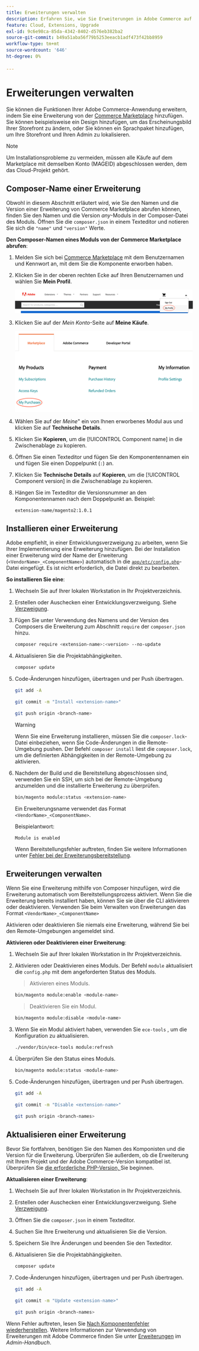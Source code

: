 ```yaml
---
title: Erweiterungen verwalten
description: Erfahren Sie, wie Sie Erweiterungen in Adobe Commerce auf der Cloud-Infrastruktur installieren und verwalten.
feature: Cloud, Extensions, Upgrade
exl-id: 9c6e98ca-85da-4342-8402-d576eb382ba2
source-git-commit: b49a51aba56f79b5253eeacb1adf473f42bb8959
workflow-type: tm+mt
source-wordcount: '646'
ht-degree: 0%

---
```


# Erweiterungen verwalten

Sie können die Funktionen Ihrer Adobe Commerce-Anwendung erweitern, indem Sie eine Erweiterung von der [Commerce Marketplace](https://marketplace.magento.com) hinzufügen. Sie können beispielsweise ein Design hinzufügen, um das Erscheinungsbild Ihrer Storefront zu ändern, oder Sie können ein Sprachpaket hinzufügen, um Ihre Storefront und Ihren Admin zu lokalisieren.

>[!NOTE]
>
>Um Installationsprobleme zu vermeiden, müssen alle Käufe auf dem Marketplace mit demselben Konto (MAGEID) abgeschlossen werden, dem das Cloud-Projekt gehört.

## Composer-Name einer Erweiterung

Obwohl in diesem Abschnitt erläutert wird, wie Sie den Namen und die Version einer Erweiterung von Commerce Marketplace abrufen können, finden Sie den Namen und die Version _any_-Moduls in der Composer-Datei des Moduls. Öffnen Sie die `composer.json` in einem Texteditor und notieren Sie sich die `"name"` und `"version"` Werte.

**Den Composer-Namen eines Moduls von der Commerce Marketplace abrufen**:

1. Melden Sie sich bei [Commerce Marketplace](https://marketplace.magento.com) mit dem Benutzernamen und Kennwort an, mit dem Sie die Komponente erworben haben.

1. Klicken Sie in der oberen rechten Ecke auf Ihren Benutzernamen und wählen Sie **Mein Profil**.

   ![Zugriff auf Ihr Marketplace-Konto](../../assets/marketplace/my-profile.png)

1. Klicken Sie auf der _Mein Konto_-Seite auf **Meine Käufe**.

   ![Marketplace-Kaufverlauf](../../assets/marketplace/my-purchases.png)

1. Wählen Sie auf der _Meine_&quot; ein von Ihnen erworbenes Modul aus und klicken Sie auf **Technische Details**.

1. Klicken Sie **Kopieren**, um die [!UICONTROL Component name] in die Zwischenablage zu kopieren.

1. Öffnen Sie einen Texteditor und fügen Sie den Komponentennamen ein und fügen Sie einen Doppelpunkt (`:`) an.

1. Klicken Sie **Technische Details** auf **Kopieren**, um die [!UICONTROL Component version] in die Zwischenablage zu kopieren.

1. Hängen Sie im Texteditor die Versionsnummer an den Komponentennamen nach dem Doppelpunkt an. Beispiel:

   ```text
   extension-name/magento2:1.0.1
   ```

## Installieren einer Erweiterung

Adobe empfiehlt, in einer Entwicklungsverzweigung zu arbeiten, wenn Sie Ihrer Implementierung eine Erweiterung hinzufügen. Bei der Installation einer Erweiterung wird der Name der Erweiterung (`<VendorName>_<ComponentName>`) automatisch in die [`app/etc/config.php`](https://experienceleague.adobe.com/docs/commerce-operations/configuration-guide/files/deployment-files.html)-Datei eingefügt. Es ist nicht erforderlich, die Datei direkt zu bearbeiten.

**So installieren Sie eine**:

1. Wechseln Sie auf Ihrer lokalen Workstation in Ihr Projektverzeichnis.

1. Erstellen oder Auschecken einer Entwicklungsverzweigung. Siehe [Verzweigung](../development/cli-branches.md).

1. Fügen Sie unter Verwendung des Namens und der Version des Composers die Erweiterung zum Abschnitt `require` der `composer.json` hinzu.

   ```bash
   composer require <extension-name>:<version> --no-update
   ```

1. Aktualisieren Sie die Projektabhängigkeiten.

   ```bash
   composer update
   ```

1. Code-Änderungen hinzufügen, übertragen und per Push übertragen.

   ```bash
   git add -A
   ```

   ```bash
   git commit -m "Install <extension-name>"
   ```

   ```bash
   git push origin <branch-name>
   ```

   >[!WARNING]
   >
   >Wenn Sie eine Erweiterung installieren, müssen Sie die `composer.lock`-Datei einbeziehen, wenn Sie Code-Änderungen in die Remote-Umgebung pushen. Der Befehl `composer install` liest die `composer.lock`, um die definierten Abhängigkeiten in der Remote-Umgebung zu aktivieren.

1. Nachdem der Build und die Bereitstellung abgeschlossen sind, verwenden Sie ein SSH, um sich bei der Remote-Umgebung anzumelden und die installierte Erweiterung zu überprüfen.

   ```bash
   bin/magento module:status <extension-name>
   ```

   Ein Erweiterungsname verwendet das Format `<VendorName>_<ComponentName>`.

   Beispielantwort:

   ```
   Module is enabled
   ```

   Wenn Bereitstellungsfehler auftreten, finden Sie weitere Informationen unter [Fehler bei der Erweiterungsbereitstellung](../deploy/recover-failed-deployment.md).

## Erweiterungen verwalten

Wenn Sie eine Erweiterung mithilfe von Composer hinzufügen, wird die Erweiterung automatisch vom Bereitstellungsprozess aktiviert. Wenn Sie die Erweiterung bereits installiert haben, können Sie sie über die CLI aktivieren oder deaktivieren. Verwenden Sie beim Verwalten von Erweiterungen das Format `<VendorName>_<ComponentName>`

Aktivieren oder deaktivieren Sie niemals eine Erweiterung, während Sie bei den Remote-Umgebungen angemeldet sind.

**Aktivieren oder Deaktivieren einer Erweiterung**:

1. Wechseln Sie auf Ihrer lokalen Workstation in Ihr Projektverzeichnis.

1. Aktivieren oder Deaktivieren eines Moduls. Der Befehl `module` aktualisiert die `config.php` mit dem angeforderten Status des Moduls.

   >Aktivieren eines Moduls.

   ```bash
   bin/magento module:enable <module-name>
   ```

   >Deaktivieren Sie ein Modul.

   ```bash
   bin/magento module:disable <module-name>
   ```

1. Wenn Sie ein Modul aktiviert haben, verwenden Sie `ece-tools` , um die Konfiguration zu aktualisieren.

   ```bash
   ./vendor/bin/ece-tools module:refresh
   ```

1. Überprüfen Sie den Status eines Moduls.

   ```bash
   bin/magento module:status <module-name>
   ```

1. Code-Änderungen hinzufügen, übertragen und per Push übertragen.

   ```bash
   git add -A
   ```

   ```bash
   git commit -m "Disable <extension-name>"
   ```

   ```bash
   git push origin <branch-names>
   ```

## Aktualisieren einer Erweiterung

Bevor Sie fortfahren, benötigen Sie den Namen des Komponisten und die Version für die Erweiterung. Überprüfen Sie außerdem, ob die Erweiterung mit Ihrem Projekt und der Adobe Commerce-Version kompatibel ist. Überprüfen Sie [ die erforderliche PHP-Version, ](https://experienceleague.adobe.com/docs/commerce-operations/installation-guide/system-requirements.html) Sie beginnen.

**Aktualisieren einer Erweiterung**:

1. Wechseln Sie auf Ihrer lokalen Workstation in Ihr Projektverzeichnis.

1. Erstellen oder Auschecken einer Entwicklungsverzweigung. Siehe [Verzweigung](../development/cli-branches.md).

1. Öffnen Sie die `composer.json` in einem Texteditor.

1. Suchen Sie Ihre Erweiterung und aktualisieren Sie die Version.

1. Speichern Sie Ihre Änderungen und beenden Sie den Texteditor.

1. Aktualisieren Sie die Projektabhängigkeiten.

   ```bash
   composer update
   ```

1. Code-Änderungen hinzufügen, übertragen und per Push übertragen.

   ```bash
   git add -A
   ```

   ```bash
   git commit -m "Update <extension-name>"
   ```

   ```bash
   git push origin <branch-names>
   ```

Wenn Fehler auftreten, lesen Sie [Nach Komponentenfehler wiederherstellen](../deploy/recover-failed-deployment.md). Weitere Informationen zur Verwendung von Erweiterungen mit Adobe Commerce finden Sie unter [Erweiterungen](https://experienceleague.adobe.com/docs/commerce-admin/start/resources/extensions.html) im _Admin-Handbuch_.
